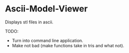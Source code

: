 # Ascii-Model-Viewer
Displays stl files in ascii.

TODO:
+ Turn into command line application.
+ Make not bad (make functions take in tris and what not).
